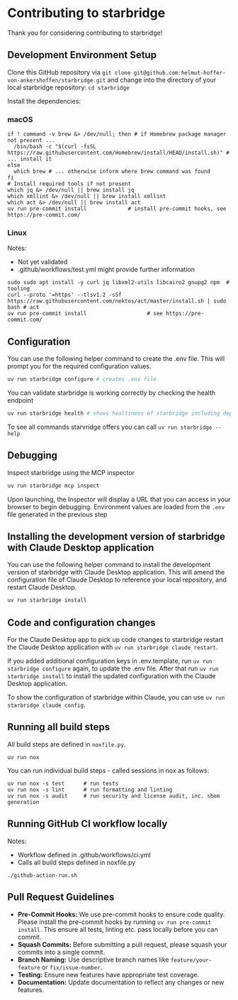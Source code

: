 # Contributing to starbridge

Thank you for considering contributing to starbridge!

## Development Environment Setup

Clone this GitHub repository via ```git clone git@github.com:helmut-hoffer-von-ankershoffen/starbridge.git``` and change into the directory of your local starbridge repository: ```cd starbridge```

Install the dependencies:

### macOS

```shell
if ! command -v brew &> /dev/null; then # if Homebrew package manager not present ...
  /bin/bash -c "$(curl -fsSL https://raw.githubusercontent.com/Homebrew/install/HEAD/install.sh)" # ... install it
else
  which brew # ... otherwise inform where brew command was found
fi
# Install required tools if not present
which jq &> /dev/null || brew install jq
which xmllint &> /dev/null || brew install xmllint
which act &> /dev/null || brew install act
uv run pre-commit install             # install pre-commit hooks, see https://pre-commit.com/
```

### Linux

Notes:

- Not yet validated
- .github/workflows/test.yml might provide further information

```shell
sudo sudo apt install -y curl jq libxml2-utils libcairo2 gnupg2 npm  # tooling
curl --proto '=https' --tlsv1.2 -sSf https://raw.githubusercontent.com/nektos/act/master/install.sh | sudo bash # act
uv run pre-commit install                   # see https://pre-commit.com/
```

## Configuration

You can use the following helper command to create the .env file. This will prompt you for the required configuration values.

```bash
uv run starbridge configure # creates .env file
```

You can validate starbridge is working correctly by checking the health endpoint

```bash
uv run starbridge health # shows healtiness of starbridge including dependencies
```

To see all commands starvridge offers you can call ```uv run starbridge --help```

## Debugging

Inspect starbridge using the MCP inspector

```bash
uv run starbridge mcp inspect
```

Upon launching, the Inspector will display a URL that you can access in your browser to begin debugging. Environment values are loaded from the ```.env``` file generated in the previous step

## Installing the development version of starbridge with Claude Desktop application

You can use the following helper command to install the development version of starbridge with Claude Desktop application. This will amend the configuration file of Claude Desktop to reference your local repository, and restart Claude Desktop.

```bash
uv run starbridge install
```

## Code and configuration changes

For the Claude Desktop app to pick up code changes to starbridge restart the Claude Desktop application with ```uv run starbridge claude restart```.

If you added additional configuration keys in .env.template, run ```uv run starbridge configure``` again, to update the .env file. After that run ```uv run starbridge install``` to install the updated configuration with the Claude Desktop application.

To show the configuration of starbridge within Claude, you can use ```uv run starbridge claude config```.

## Running all build steps

All build steps are defined in `noxfile.py`.

```shell
uv run nox
```

You can run individual build steps - called sessions in nox as follows:

```shell
uv run nox -s test      # run tests
uv run nox -s lint      # run formatting and linting
uv run nox -s audit     # run security and license audit, inc. sbom generation
```

## Running GitHub CI workflow locally

Notes:

- Workflow defined in .github/workflows/ci.yml
- Calls all build steps defined in noxfile.py

```shell
./github-action-run.sh
```

## Pull Request Guidelines

- **Pre-Commit Hooks:** We use pre-commit hooks to ensure code quality. Please install the pre-commit hooks by running `uv run pre-commit install`. This ensure all tests, linting etc. pass locally before you can commit.
- **Squash Commits:** Before submitting a pull request, please squash your commits into a single commit.
- **Branch Naming:** Use descriptive branch names like `feature/your-feature` or `fix/issue-number`.
- **Testing:** Ensure new features have appropriate test coverage.
- **Documentation:** Update documentation to reflect any changes or new features.

